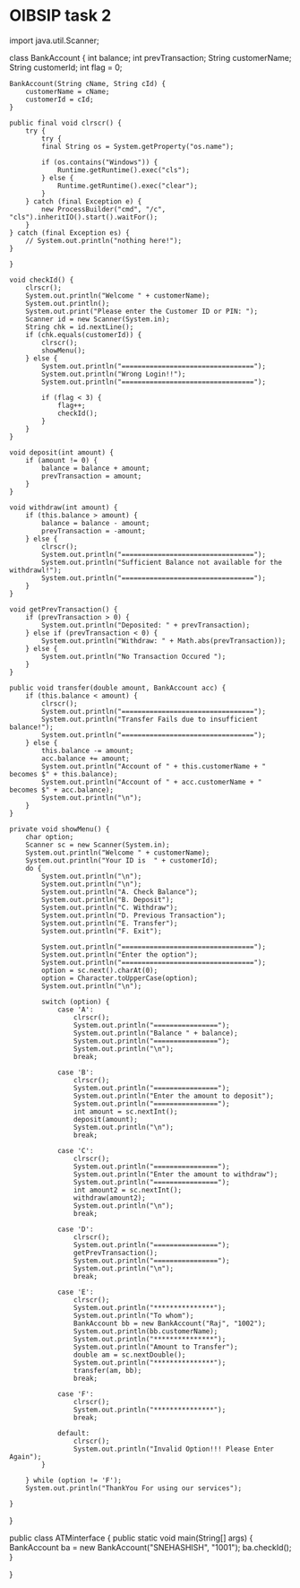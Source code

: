 # OIBSIP task 2
import java.util.Scanner;

class BankAccount {
    int balance;
    int prevTransaction;
    String customerName;
    String customerId;
    int flag = 0;

    BankAccount(String cName, String cId) {
        customerName = cName;
        customerId = cId;
    }

    public final void clrscr() {
        try {
            try {
            final String os = System.getProperty("os.name");

            if (os.contains("Windows")) {
                Runtime.getRuntime().exec("cls");
            } else {
                Runtime.getRuntime().exec("clear");
            }
        } catch (final Exception e) {
            new ProcessBuilder("cmd", "/c", "cls").inheritIO().start().waitFor();
        } 
    } catch (final Exception es) {
        // System.out.println("nothing here!");
    }

    }

    void checkId() {
        clrscr();
        System.out.println("Welcome " + customerName);
        System.out.println();
        System.out.print("Please enter the Customer ID or PIN: ");
        Scanner id = new Scanner(System.in);
        String chk = id.nextLine();
        if (chk.equals(customerId)) {
            clrscr();
            showMenu();
        } else {
            System.out.println("=================================");
            System.out.println("Wrong Login!!");
            System.out.println("=================================");

            if (flag < 3) {
                flag++;
                checkId();
            }
        }
    }

    void deposit(int amount) {
        if (amount != 0) {
            balance = balance + amount;
            prevTransaction = amount;
        }
    }

    void withdraw(int amount) {
        if (this.balance > amount) {
            balance = balance - amount;
            prevTransaction = -amount;
        } else {
            clrscr();
            System.out.println("=================================");
            System.out.println("Sufficient Balance not available for the withdrawl!");
            System.out.println("=================================");
        }
    }

    void getPrevTransaction() {
        if (prevTransaction > 0) {
            System.out.println("Deposited: " + prevTransaction);
        } else if (prevTransaction < 0) {
            System.out.println("Withdraw: " + Math.abs(prevTransaction));
        } else {
            System.out.println("No Transaction Occured ");
        }
    }

    public void transfer(double amount, BankAccount acc) {
        if (this.balance < amount) {
            clrscr();
            System.out.println("=================================");
            System.out.println("Transfer Fails due to insufficient balance!");
            System.out.println("=================================");
        } else {
            this.balance -= amount;
            acc.balance += amount;
            System.out.println("Account of " + this.customerName + " becomes $" + this.balance);
            System.out.println("Account of " + acc.customerName + " becomes $" + acc.balance);
            System.out.println("\n");
        }
    }

    private void showMenu() {
        char option;
        Scanner sc = new Scanner(System.in);
        System.out.println("Welcome " + customerName);
        System.out.println("Your ID is  " + customerId);
        do {
            System.out.println("\n");
            System.out.println("\n");
            System.out.println("A. Check Balance");
            System.out.println("B. Deposit");
            System.out.println("C. Withdraw");
            System.out.println("D. Previous Transaction");
            System.out.println("E. Transfer");
            System.out.println("F. Exit");

            System.out.println("=================================");
            System.out.println("Enter the option");
            System.out.println("=================================");
            option = sc.next().charAt(0);
            option = Character.toUpperCase(option);
            System.out.println("\n");

            switch (option) {
                case 'A':
                    clrscr();
                    System.out.println("================");
                    System.out.println("Balance " + balance);
                    System.out.println("================");
                    System.out.println("\n");
                    break;

                case 'B':
                    clrscr();
                    System.out.println("================");
                    System.out.println("Enter the amount to deposit");
                    System.out.println("================");
                    int amount = sc.nextInt();
                    deposit(amount);
                    System.out.println("\n");
                    break;
                
                case 'C':
                    clrscr();
                    System.out.println("================");
                    System.out.println("Enter the amount to withdraw");
                    System.out.println("================");
                    int amount2 = sc.nextInt();
                    withdraw(amount2);
                    System.out.println("\n");
                    break;

                case 'D':
                    clrscr();
                    System.out.println("================");
                    getPrevTransaction();
                    System.out.println("================");
                    System.out.println("\n");
                    break;

                case 'E':
                    clrscr();
                    System.out.println("***************");
                    System.out.println("To whom");
                    BankAccount bb = new BankAccount("Raj", "1002");
                    System.out.println(bb.customerName);
                    System.out.println("***************");
                    System.out.println("Amount to Transfer");
                    double am = sc.nextDouble();
                    System.out.println("***************");
                    transfer(am, bb);
                    break;

                case 'F':
                    clrscr();
                    System.out.println("***************");
                    break;
                
                default:
                    clrscr();
                    System.out.println("Invalid Option!!! Please Enter Again");
            }

        } while (option != 'F');
        System.out.println("ThankYou For using our services");

    }
}

public class ATMinterface {
    public static void main(String[] args) {
        BankAccount ba = new BankAccount("SNEHASHISH", "1001");
        ba.checkId();
    }

}
